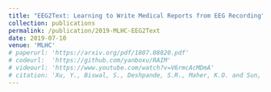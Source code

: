 ```yaml
---
title: "EEG2Text: Learning to Write Medical Reports from EEG Recording"
collection: publications
permalink: /publication/2019-MLHC-EEG2Text
date: 2019-07-10
venue: 'MLHC'
# paperurl: 'https://arxiv.org/pdf/1807.08820.pdf'
# codeurl:  'https://github.com/yanboxu/RAIM'
# videourl: 'https://www.youtube.com/watch?v=V6rmcAcMDmA'
# citation: 'Xu, Y., Biswal, S., Deshpande, S.R., Maher, K.O. and Sun, J., 2018, July. RAIM: Recurrent Attentive and Intensive Model of Multimodal Patient Monitoring Data. In Proceedings of the 24th ACM SIGKDD International Conference on Knowledge Discovery & Data Mining (pp. 2565-2573). ACM.'
---
```

